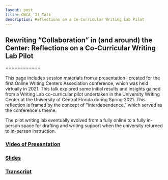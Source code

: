 ```yaml
---
layout: post
title: OWCA '21 Talk
description: Reflections on a Co-Curricular Writing Lab Pilot
---
```

## Rewriting “Collaboration” in (and around) the Center: Reflections on a Co-Curricular Writing Lab Pilot

============

This page includes session materials from a presentation I created for the first Online Writing Centers Association conference, which was held virtually in 2021. This talk explored some initial results and insights gained from a Writing Lab co-curricular pilot undertaken in the University Writing Center at the University of Central Florida during Spring 2021. This reflection is framed by the concept of "interdependence," which served as the conference's theme.

The pilot writing lab eventually evolved from a fully online to a fully in-person space for drafting and writing support when the university returned to in-person instruction.

### [Video of Presentation](https://youtu.be/JKClKvLPdXQ)
### [Slides](https://docs.google.com/presentation/d/1-CRbMiLhAuAToiAQ9lHmDDT4R2o8Z7uL/edit?usp=sharing&ouid=111090569173963061500&rtpof=true&sd=true)
### [Transcript](https://docs.google.com/document/d/1pd7W7nSDooRWMwQGFAAujUDV6Zgcalmj/edit?usp=sharing&ouid=111090569173963061500&rtpof=true&sd=true)